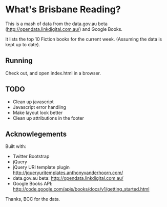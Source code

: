 # What's Brisbane Reading?

This is a mash of data from the data.gov.au beta (http://opendata.linkdigital.com.au/) and Google Books.

It lists the top 10 Fiction books for the current week. (Assuming the data is kept up to date).

## Running

Check out, and open index.html in a browser.

## TODO

* Clean up javascript
* Javascript error handling
* Make layout look better
* Clean up attributions in the footer

## Acknowlegements

Built with:
 * Twitter Bootstrap
 * jQuery
 * jQuery URI template plugin http://jqueryuritemplates.anthonyvanderhoorn.com/
 * data.gov.au beta: http://opendata.linkdigital.com.au/
 * Google Books API: http://code.google.com/apis/books/docs/v1/getting_started.html
 
Thanks, BCC for the data.

